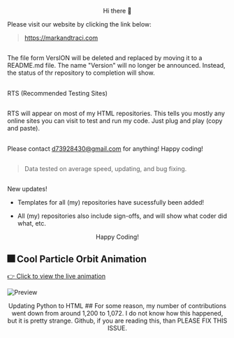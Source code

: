 <p align="center">Hi there 👋

 Please visit our website 
 by clicking the link below:  
>https://markandtraci.com
##
The file form VersION will be deleted and replaced by moving it to a README.md file.
The name "Version" will no longer be announced.
Instead, the status of thr repository to completion will show.
##
RTS (Recommended Testing Sites)
##
RTS will appear on
most of my HTML repositories. This tells you mostly any 
online sites you can visit to test and run my code. Just plug and play (copy and paste).
##
Please contact d73928430@gmail.com for anything!
Happy coding!
##
>Data tested on average speed, updating, and bug fixing.
##
New updates!

* Templates for all (my) repositories have sucessfully been added!

* All (my) repositories also include sign-offs, and will show what coder did what, etc.

<p align="center">Happy Coding!

## 🎆 Cool Particle Orbit Animation

[👉 Click to view the live animation](https://The3DP.github.io/particle-animation/)

![Preview](./preview.gif)  <!-- optional preview -->
<p align="center">Updating Python to HTML
##
For some reason, my number of contributions went down from around 1,200 to 1,072.
 I do not know how this happened, but it is pretty strange.
 Github, if you are reading this, than PLEASE FIX THIS ISSUE.
